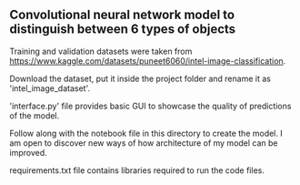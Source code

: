 ## Convolutional neural network model to distinguish between 6 types of objects ##

Training and validation datasets were taken from https://www.kaggle.com/datasets/puneet6060/intel-image-classification.

Download the dataset, put it inside the project folder and rename it as 'intel_image_dataset'.

'interface.py' file provides basic GUI to showcase the quality of predictions of the model.

Follow along with the notebook file in this directory to create the model.
I am open to discover new ways of how architecture of my model can be improved.

requirements.txt file contains libraries required to run the code files.

